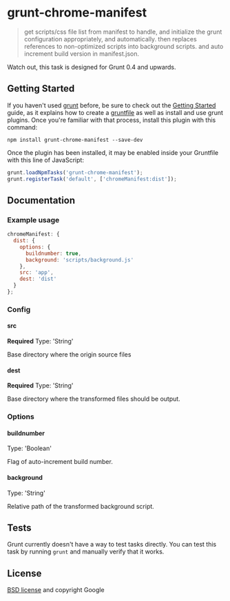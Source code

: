# grunt-chrome-manifest

> get scripts/css file list from manifest to handle, and initialize the grunt configuration appropriately, and automatically. then replaces references to non-optimized scripts into background scripts. and auto increment build version in manifest.json.

Watch out, this task is designed for Grunt 0.4 and upwards.

## Getting Started
If you haven't used [grunt][] before, be sure to check out the [Getting Started][] guide, as it explains how to create a [gruntfile][Getting Started] as well as install and use grunt plugins. Once you're familiar with that process, install this plugin with this command:

```shell
npm install grunt-chrome-manifest --save-dev
```

Once the plugin has been installed, it may be enabled inside your Gruntfile with this line of JavaScript:

```js
grunt.loadNpmTasks('grunt-chrome-manifest');
grunt.registerTask('default', ['chromeManifest:dist']);
```


[grunt]: http://gruntjs.com/
[Getting Started]: https://github.com/gruntjs/grunt/blob/devel/docs/getting_started.md

## Documentation

### Example usage
```javascript
chromeManifest: {
  dist: {
    options: {
      buildnumber: true,
      background: 'scripts/background.js'
    },
    src: 'app',
    dest: 'dist'
  }
};
```

### Config

#### src
**Required**
Type: 'String'

Base directory where the origin source files

#### dest
**Required**
Type: 'String'

Base directory where the transformed files should be output.

### Options
#### buildnumber
Type: 'Boolean'

Flag of auto-increment build number.

#### background
Type: 'String'

Relative path of the transformed background script.

## Tests

Grunt currently doesn't have a way to test tasks directly. You can test this task by running `grunt` and manually verify that it works.

## License

[BSD license](http://opensource.org/licenses/bsd-license.php) and copyright Google
